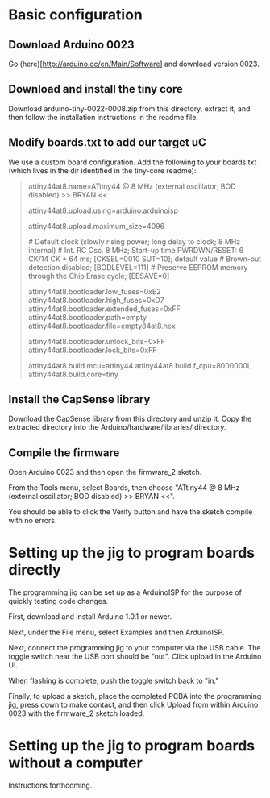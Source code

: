 # Basic configuration # 

## Download Arduino 0023 ##

Go (here)[http://arduino.cc/en/Main/Software] and download version 0023.

## Download and install the tiny core ##

Download arduino-tiny-0022-0008.zip from this directory, extract it, and then follow the installation instructions in the readme file.

## Modify boards.txt to add our target uC ##

We use a custom board configuration. Add the following to your boards.txt (which lives in the dir identified in the tiny-core readme):

>attiny44at8.name=ATtiny44 @ 8 MHz  (external oscillator; BOD disabled) >> BRYAN <<
>
>attiny44at8.upload.using=arduino:arduinoisp
>
>attiny44at8.upload.maximum_size=4096
>
>\# Default clock (slowly rising power; long delay to clock; 8 MHz internal)
>\# Int. RC Osc. 8 MHz; Start-up time PWRDWN/RESET: 6 CK/14 CK + 64 ms; [CKSEL=0010 SUT=10]; default value
>\# Brown-out detection disabled; [BODLEVEL=111]
>\# Preserve EEPROM memory through the Chip Erase cycle; [EESAVE=0]
>
>attiny44at8.bootloader.low_fuses=0xE2
>attiny44at8.bootloader.high_fuses=0xD7
>attiny44at8.bootloader.extended_fuses=0xFF
>attiny44at8.bootloader.path=empty
>attiny44at8.bootloader.file=empty84at8.hex
>
>attiny44at8.bootloader.unlock_bits=0xFF
>attiny44at8.bootloader.lock_bits=0xFF
>
>attiny44at8.build.mcu=attiny44
>attiny44at8.build.f_cpu=8000000L
>attiny44at8.build.core=tiny

## Install the CapSense library ##

Download the CapSense library from this directory and unzip it. Copy the extracted directory into the Arduino/hardware/libraries/ directory.

## Compile the firmware ##

Open Arduino 0023 and then open the firmware_2 sketch.

From the Tools menu, select Boards, then choose "ATtiny44 @ 8 MHz  (external oscillator; BOD disabled) >> BRYAN <<".

You should be able to click the Verify button and have the sketch compile with no errors.

# Setting up the jig to program boards directly #

The programming jig can be set up as a ArduinoISP for the purpose of quickly testing code changes.

First, download and install Arduino 1.0.1 or newer.

Next, under the File menu, select Examples and then ArduinoISP. 

Next, connect the programming jig to your computer via the USB cable. The toggle switch near the USB port should be "out". Click upload in the Arduino UI.

When flashing is complete, push the toggle switch back to "in."

Finally, to upload a sketch, place the completed PCBA into the programming jig, press down to make contact, and then click Upload from within Arduino 0023 with the firmware_2 sketch loaded.

# Setting up the jig to program boards without a computer #

Instructions forthcoming.